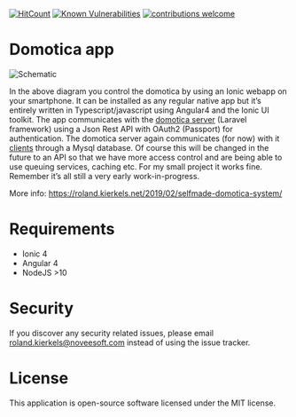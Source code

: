 [![HitCount](http://hits.dwyl.io/rcjkierkels/domotica-app.svg)](http://hits.dwyl.io/rcjkierkels/domotica-app)
[![Known Vulnerabilities](https://snyk.io/test/github/rcjkierkels/domotica-app/badge.svg?targetFile=package.json)](https://snyk.io/test/github/rcjkierkels/domotica-app?targetFile=package.json)
[![contributions welcome](https://img.shields.io/badge/contributions-welcome-brightgreen.svg?style=flat)](https://github.com/dwyl/esta/issues)

# Domotica app

![Schematic](https://roland.kierkels.net/wp-content/uploads/2019/02/domotica-diagram-1.png)

In the above diagram you control the domotica by using an Ionic webapp on your smartphone. It can be installed as any regular native app but it’s entirely written in Typescript/javascript using Angular4 and the Ionic UI toolkit. The app communicates with the [domotica server](https://github.com/rcjkierkels/domotica-server) (Laravel framework) using a Json Rest API with OAuth2 (Passport) for authentication. The domotica server again communicates (for now) with it [clients](https://github.com/rcjkierkels/domotica-client) through a Mysql database. Of course this will be changed in the future to an API so that we have more access control and are being able to use queuing services, caching etc. For my small project it works fine. Remember it’s all still a very early work-in-progress.

More info: https://roland.kierkels.net/2019/02/selfmade-domotica-system/

# Requirements
* Ionic 4
* Angular 4
* NodeJS >10

# Security
If you discover any security related issues, please email roland.kierkels@noveesoft.com instead of using the issue tracker.

# License
This application is open-source software licensed under the MIT license.
